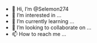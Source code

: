 - 👋 Hi, I’m @Selemon274
- 👀 I’m interested in ...
- 🌱 I’m currently learning ...
- 💞️ I’m looking to collaborate on ...
- 📫 How to reach me ...

<!---
Selemon274/Selemon274 is a ✨ special ✨ repository because its `README.md` (this file) appears on your GitHub profile.
You can click the Preview link to take a look at your changes.
--->

